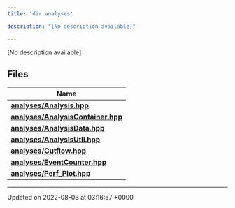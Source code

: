 ```yaml
---
title: 'dir analyses'

description: "[No description available]"

---
```







[No description available]

## Files

| Name           |
| -------------- |
| **[analyses/Analysis.hpp](/documentation/code/gambit_sphinx/files/analysis_8hpp/#file-analysis.hpp)**  |
| **[analyses/AnalysisContainer.hpp](/documentation/code/gambit_sphinx/files/analysiscontainer_8hpp/#file-analysiscontainer.hpp)**  |
| **[analyses/AnalysisData.hpp](/documentation/code/gambit_sphinx/files/analysisdata_8hpp/#file-analysisdata.hpp)**  |
| **[analyses/AnalysisUtil.hpp](/documentation/code/gambit_sphinx/files/analysisutil_8hpp/#file-analysisutil.hpp)**  |
| **[analyses/Cutflow.hpp](/documentation/code/gambit_sphinx/files/cutflow_8hpp/#file-cutflow.hpp)**  |
| **[analyses/EventCounter.hpp](/documentation/code/gambit_sphinx/files/eventcounter_8hpp/#file-eventcounter.hpp)**  |
| **[analyses/Perf_Plot.hpp](/documentation/code/gambit_sphinx/files/perf__plot_8hpp/#file-perf-plot.hpp)**  |






-------------------------------

Updated on 2022-08-03 at 03:16:57 +0000
